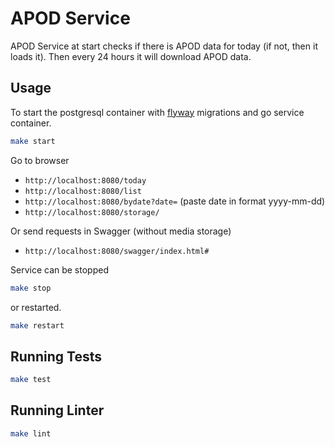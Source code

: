 # APOD Service

APOD Service at start checks if there is APOD data for today (if not, then it loads it). Then every 24 hours it will download APOD data.

## Usage

To start the postgresql container with [flyway](https://documentation.red-gate.com/fd/command-line-184127404.html) migrations and go service container.

```bash
make start
```

Go to browser

- `http://localhost:8080/today`
- `http://localhost:8080/list`
- `http://localhost:8080/bydate?date=` (paste date in format yyyy-mm-dd)
- `http://localhost:8080/storage/`

Or send requests in Swagger (without media storage)

- `http://localhost:8080/swagger/index.html#`

Service can be stopped 
```bash
make stop
```
or restarted.
```bash
make restart
```

## Running Tests
```bash
make test
```

## Running Linter
```bash
make lint
```
